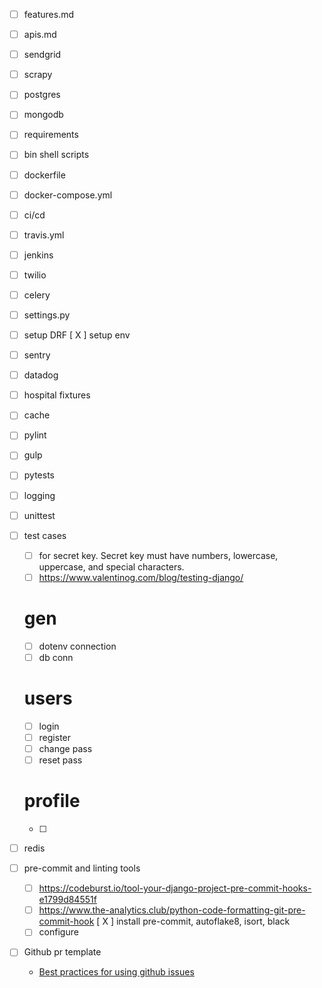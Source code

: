 - [ ] features.md
- [ ] apis.md
- [ ] sendgrid
- [ ] scrapy
- [ ] postgres
- [ ] mongodb
- [ ] requirements
- [ ] bin shell scripts
- [ ] dockerfile
- [ ] docker-compose.yml
- [ ] ci/cd
- [ ] travis.yml
- [ ] jenkins
- [ ] twilio
- [ ] celery
- [ ] settings.py
- [ ] setup DRF
[ X ] setup env
- [ ] sentry
- [ ] datadog
- [ ] hospital fixtures
- [ ] cache
- [ ] pylint
- [ ] gulp
- [ ] pytests
- [ ] logging
- [ ] unittest
- [ ] test cases
  - [ ] for secret key. Secret key must have numbers, lowercase, uppercase, and special characters.
  - [ ] https://www.valentinog.com/blog/testing-django/
  # gen
  - [ ] dotenv connection
  - [ ] db conn
  # users
  - [ ] login
  - [ ] register
  - [ ] change pass
  - [ ] reset pass
  # profile
  - [ ]
- [ ] redis
- [ ] pre-commit and linting tools
   - [ ] https://codeburst.io/tool-your-django-project-pre-commit-hooks-e1799d84551f
   - [ ] https://www.the-analytics.club/python-code-formatting-git-pre-commit-hook
   [ X ] install pre-commit, autoflake8, isort, black
   - [ ] configure
- [ ] Github pr template

   - [Best practices for using github issues](https://rewind.com/blog/best-practices-for-using-github-issues/)